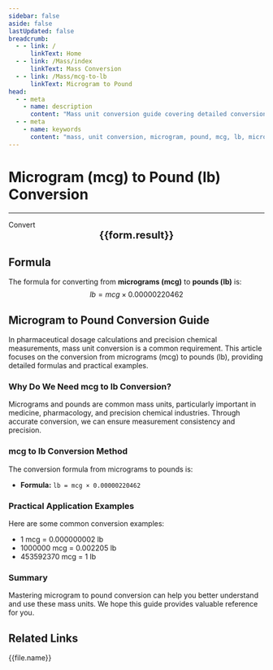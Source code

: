 ```yaml
---
sidebar: false
aside: false
lastUpdated: false
breadcrumb:
  - - link: /
      linkText: Home
  - - link: /Mass/index
      linkText: Mass Conversion
  - - link: /Mass/mcg-to-lb
      linkText: Microgram to Pound
head:
  - - meta
    - name: description
      content: "Mass unit conversion guide covering detailed conversion formulas and explanations from micrograms (mcg) to pounds (lb)."
  - - meta
    - name: keywords
      content: "mass, unit conversion, microgram, pound, mcg, lb, microgram to pound, mass conversion guide"
---
```

# Microgram (mcg) to Pound (lb) Conversion
---
<script setup>
import { onMounted, reactive, inject, ref } from 'vue'
import { NButton, NForm, NFormItem, NInput, NInputNumber, NSelect, NCard, useMessage,NGrid ,NGi } from 'naive-ui'
import { defineClientComponent } from 'vitepress'
import { Mass } from '../files';

const convert = inject('convert')

const form = reactive({
  number: null,
  result: '',
})

const convertHandler = () => {
  if (form.number !== null && !isNaN(form.number)) {
    const convertedValue = parseFloat(form.number) * 0.00000220462
    form.result = `${form.number}mcg = ${convertedValue.toFixed(9)}lb`
  } else {
    form.result = 'Please enter a valid number.'
  }
}
</script>

<n-form size="large" :model="form">
  <n-form-item label="Microgram (mcg)">
    <n-input-number v-model:value="form.number" placeholder="Enter micrograms" style="width: 100%" />
  </n-form-item>
  <n-form-item>
    <n-button type="info" @click="convertHandler" block>Convert</n-button>
  </n-form-item>
</n-form>

<n-card  embedded :bordered="false" hoverable>
  <div  style="text-align:center;font-size:20px;">
    <strong>{{form.result}}</strong>
  </div>
</n-card>

## Formula

The formula for converting from **micrograms (mcg)** to **pounds (lb)** is:
$$ lb = mcg \times 0.00000220462 $$

## Microgram to Pound Conversion Guide

In pharmaceutical dosage calculations and precision chemical measurements, mass unit conversion is a common requirement. This article focuses on the conversion from micrograms (mcg) to pounds (lb), providing detailed formulas and practical examples.

### Why Do We Need mcg to lb Conversion?

Micrograms and pounds are common mass units, particularly important in medicine, pharmacology, and precision chemical industries. Through accurate conversion, we can ensure measurement consistency and precision.

### mcg to lb Conversion Method

The conversion formula from micrograms to pounds is:

- **Formula:** `lb = mcg × 0.00000220462`

### Practical Application Examples

Here are some common conversion examples:

- 1 mcg = 0.000000002 lb
- 1000000 mcg = 0.002205 lb
- 453592370 mcg = 1 lb

### Summary

Mastering microgram to pound conversion can help you better understand and use these mass units. We hope this guide provides valuable reference for you.

## Related Links
<n-grid x-gap="12" :cols="2">
  <n-gi v-for="(file, index) in Mass" :key="index">
    <n-button
      text
      tag="a"
      :href="file.path"
      type="info"
    >
      {{file.name}}
    </n-button>
  </n-gi>
</n-grid>